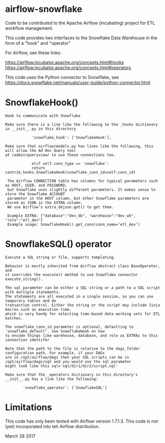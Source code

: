 # airflow-snowflake

Code to be contributed to the Apache Airflow (incubating) project for ETL workflow management. 

This code provides two interfaces to the Snowflake Data Warehouse in the form of a "hook" and "operator"

For Airflow, see these links:

https://airflow.incubator.apache.org/concepts.html#hooks 
https://airflow.incubator.apache.org/concepts.html#operators

This code uses the Python connector to Snowflake, see https://docs.snowflake.net/manuals/user-guide/python-connector.html

# SnowflakeHook()

    Hook to communicate with Snowflake

    Make sure there is a line like the following to the _hooks dictionary in __init__.py in this directory

                'snowflake_hook': ['SnowflakeHook'],

    Make sure that airflow/models.py has lines like the following, this will allow the Ad Hoc Query tool
    at /admin/queryview/ to use these connections too.

                elif self.conn_type == 'snowflake':
                return contrib_hooks.SnowflakeHook(snowflake_conn_id=self.conn_id)

     The Airflow CONNECTION table has columns for typical parameters such as HOST, USER, and PASSWORD,
     but Snowflake uses slightly different parameters. It makes sense to store the Snowflake ACCOUNT
     parameter in the HOST column, but other Snowflake parameters are stored as JSON in the EXTRA column.
     We use Airflow’s extra_dejson.get() to get them.

     Example EXTRA: {"database":"dev_db", "warehouse":"dev_wh", "role":"etl_dev"}
     Example usage: SnowflakeHook().get_conn(conn_name=’etl_dev’)

# SnowflakeSQL() operator

    Execute a SQL string or file, supports templating.

    Behavior is mostly inherited from Airflow abstract class BaseOperator, and
    it overrides the execute() method to use Snowflake connector execute_string().

    The sql parameter can be either a SQL string or a path to a SQL script with multiple statements.
    The statements are all executed in a single session, so you can use temporary tables and do
    transaction control. Either the string or the script may include Jinja macros such as execution time,
    which is very handy for selecting time-based data working sets for ETL batches.

    The snowflake_conn_id parameter is optional, defaulting to 'snowflake_default'. See SnowflakeHook on how
    to encode things like warehouse, database, and role as EXTRAs to this connection identifer

    Note that the path to the file is relative to the dags_folder configuration path. For example, if your DAGs
    are in /opt/airflow/dags then your SQL scripts can be in /opt/airflow/dags/sql and you would use the sql parameter
    might look like this sql='sql/dir1/dir2/script.sql'

    Make sure that the _operators dictionary in this directory's __init__.py has a line like the following:

            'snowflake_operator': ['SnowflakeSQL']


# Limitations

This code has only been tested with Airflow version 1.7.1.3.
This code is not (yet) incorporated into teh Airflow distribution.

March 28 2017

